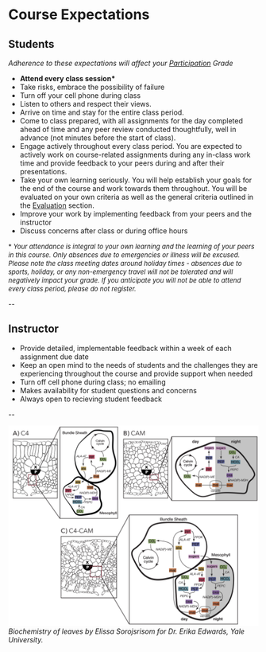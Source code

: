 # Course Expectations

## Students
*Adherence to these expectations will affect your [Participation](/vizcomm/participation/) Grade*

- **Attend every class session\***
- Take risks, embrace the possibility of failure
- Turn off your cell phone during class
- Listen to others and respect their views.
- Arrive on time and stay for the entire class period.
- Come to class prepared, with all assignments for the day completed ahead of time and any peer review conducted thoughtfully, well in advance (not minutes before the start of class).
- Engage actively throughout every class period. You are expected to actively work on course-related assignments during any in-class work time and provide feedback to your peers during and after their presentations.
- Take your own learning seriously. You will help establish your goals for the end of the course and work towards them throughout. You will be evaluated on your own criteria as well as the general criteria outlined in the [Evaluation](/vizcomm/grading/) section.
- Improve your work by implementing feedback from your peers and the instructor
- Discuss concerns after class or during office hours

<font size="2"> \*  *Your attendance is integral to your own learning and the learning of your peers in this course. Only absences due to emergencies or illness will be excused. Please note the class meeting dates around holiday times - absences due to sports, holiday, or any non-emergency travel will not be tolerated and will negatively impact your grade. If you anticipate you will not be able to attend every class period, please do not register.* </font>

--
## Instructor
- Provide detailed, implementable feedback within a week of each assignment due date
- Keep an open mind to the needs of students and the challenges they are experiencing throughout the course and provide support when needed
- Turn off cell phone during class; no emailing
- Makes availability for student questions and concerns 
- Always open to recieving student feedback


--

![Biomechanics of Flight](images/biochem.jpg)
<span class="caption">*Biochemistry of leaves by Elissa Sorojsrisom for Dr. Erika Edwards, Yale University.*</span>